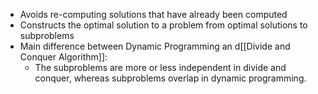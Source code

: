 - Avoids re-computing solutions that have already been computed
- Constructs the optimal solution to a problem from optimal solutions to subproblems
- Main difference between Dynamic Programming an d[[Divide and Conquer Algorithm]]:
	- The subproblems are more or less independent in divide and conquer, whereas subproblems overlap in dynamic programming.
